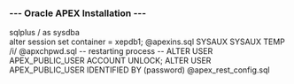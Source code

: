 ### --- Oracle APEX Installation ---

sqlplus / as sysdba <br>
alter session set container = xepdb1;
@apexins.sql SYSAUX SYSAUX TEMP /i/
@apxchpwd.sql
-- restarting process --
ALTER USER APEX_PUBLIC_USER ACCOUNT UNLOCK;
ALTER USER APEX_PUBLIC_USER IDENTIFIED BY (password)
@apex_rest_config.sql

